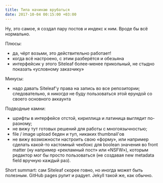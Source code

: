 ```yaml
---
title: Типа начинаю врубаться
date: 2017-10-04 00:15:00 +03:00
---
```


Ну, это самое, я создал пару постов и индекс к ним. Вроде бы всё нормально.

Плюсы:

- да, чёрт возьми, это действительно работает!
- когда всё настроено, с этим разберётся и обезьяна
- интерфейсик у этого Siteleaf более-менее прикольный, не стыдно показать «условному заказчику»

Минусы:

- надо давать Siteleaf'у права на запись во все репозитории; следовательно, я _никогда_ не буду пользоваться этой ерундой со своего основного аккаунта

Подводные камни:

- шрифты в интерфейсе отстой, кириллица и латиница выглядит по-разному;
- не вижу тут готовых решений для работы с многоязычностью;
- file / image upload беден и туп, никаких thumbnail'ов
- не вижу возможности настроить свою «форму», или например сделать какой-то кастомный чекбокс для boolean значения во front matter (ну например «рекламный пост» или «NSFW»), которым редактор мог бы просто пользоваться (не создавая new metadata field вручную каждый раз).

Short summart: сам Siteleaf скорее говно, но иногда может быть полезным. GitHub pages рулит и радует. Jekyll такой же, как обычно.